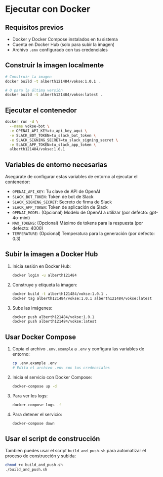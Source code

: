 # Ejecutar con Docker

## Requisitos previos
- Docker y Docker Compose instalados en tu sistema
- Cuenta en Docker Hub (solo para subir la imagen)
- Archivo `.env` configurado con tus credenciales

## Construir la imagen localmente

```bash
# Construir la imagen
docker build -t alberth121484/vokse:1.0.1 .

# O para la última versión
docker build -t alberth121484/vokse:latest .
```

## Ejecutar el contenedor

```bash
docker run -d \
  --name vokse-bot \
  -e OPENAI_API_KEY=tu_api_key_aqui \
  -e SLACK_BOT_TOKEN=tu_slack_bot_token \
  -e SLACK_SIGNING_SECRET=tu_slack_signing_secret \
  -e SLACK_APP_TOKEN=tu_slack_app_token \
  alberth121484/vokse:1.0.1
```

## Variables de entorno necesarias

Asegúrate de configurar estas variables de entorno al ejecutar el contenedor:

- `OPENAI_API_KEY`: Tu clave de API de OpenAI
- `SLACK_BOT_TOKEN`: Token de bot de Slack
- `SLACK_SIGNING_SECRET`: Secreto de firma de Slack
- `SLACK_APP_TOKEN`: Token de aplicación de Slack
- `OPENAI_MODEL`: (Opcional) Modelo de OpenAI a utilizar (por defecto: gpt-4o-mini)
- `MAX_TOKENS`: (Opcional) Máximo de tokens para la respuesta (por defecto: 4000)
- `TEMPERATURE`: (Opcional) Temperatura para la generación (por defecto: 0.3)

## Subir la imagen a Docker Hub

1. Inicia sesión en Docker Hub:
   ```bash
   docker login -u alberth121484
   ```

2. Construye y etiqueta la imagen:
   ```bash
   docker build -t alberth121484/vokse:1.0.1 .
   docker tag alberth121484/vokse:1.0.1 alberth121484/vokse:latest
   ```

3. Sube las imágenes:
   ```bash
   docker push alberth121484/vokse:1.0.1
   docker push alberth121484/vokse:latest
   ```

## Usar Docker Compose

1. Copia el archivo `.env.example` a `.env` y configura las variables de entorno:
   ```bash
   cp .env.example .env
   # Edita el archivo .env con tus credenciales
   ```

2. Inicia el servicio con Docker Compose:
   ```bash
   docker-compose up -d
   ```

3. Para ver los logs:
   ```bash
   docker-compose logs -f
   ```

4. Para detener el servicio:
   ```bash
   docker-compose down
   ```

## Usar el script de construcción

También puedes usar el script `build_and_push.sh` para automatizar el proceso de construcción y subida:

```bash
chmod +x build_and_push.sh
./build_and_push.sh
```
